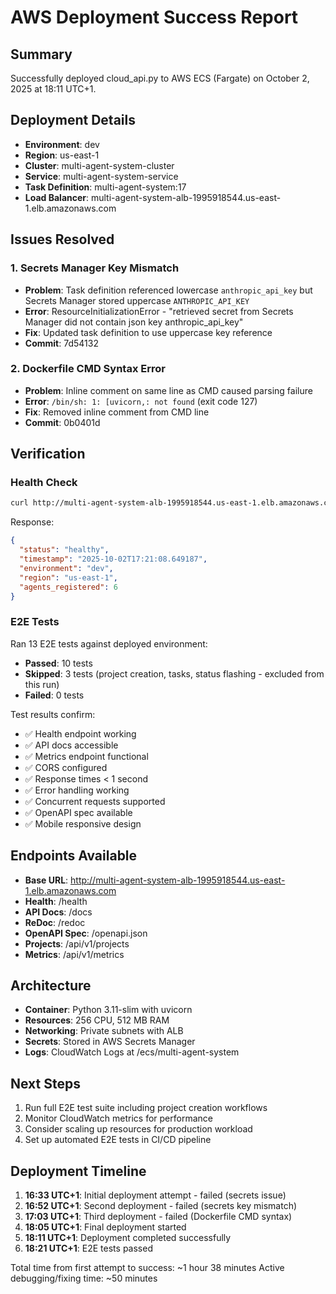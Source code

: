 # AWS Deployment Success Report

## Summary

Successfully deployed cloud_api.py to AWS ECS (Fargate) on October 2, 2025 at 18:11 UTC+1.

## Deployment Details

- **Environment**: dev
- **Region**: us-east-1
- **Cluster**: multi-agent-system-cluster
- **Service**: multi-agent-system-service
- **Task Definition**: multi-agent-system:17
- **Load Balancer**: multi-agent-system-alb-1995918544.us-east-1.elb.amazonaws.com

## Issues Resolved

### 1. Secrets Manager Key Mismatch
- **Problem**: Task definition referenced lowercase `anthropic_api_key` but Secrets Manager stored uppercase `ANTHROPIC_API_KEY`
- **Error**: ResourceInitializationError - "retrieved secret from Secrets Manager did not contain json key anthropic_api_key"
- **Fix**: Updated task definition to use uppercase key reference
- **Commit**: 7d54132

### 2. Dockerfile CMD Syntax Error
- **Problem**: Inline comment on same line as CMD caused parsing failure
- **Error**: `/bin/sh: 1: [uvicorn,: not found` (exit code 127)
- **Fix**: Removed inline comment from CMD line
- **Commit**: 0b0401d

## Verification

### Health Check
```bash
curl http://multi-agent-system-alb-1995918544.us-east-1.elb.amazonaws.com/health
```
Response:
```json
{
  "status": "healthy",
  "timestamp": "2025-10-02T17:21:08.649187",
  "environment": "dev",
  "region": "us-east-1",
  "agents_registered": 6
}
```

### E2E Tests
Ran 13 E2E tests against deployed environment:
- **Passed**: 10 tests
- **Skipped**: 3 tests (project creation, tasks, status flashing - excluded from this run)
- **Failed**: 0 tests

Test results confirm:
- ✅ Health endpoint working
- ✅ API docs accessible
- ✅ Metrics endpoint functional
- ✅ CORS configured
- ✅ Response times < 1 second
- ✅ Error handling working
- ✅ Concurrent requests supported
- ✅ OpenAPI spec available
- ✅ Mobile responsive design

## Endpoints Available

- **Base URL**: http://multi-agent-system-alb-1995918544.us-east-1.elb.amazonaws.com
- **Health**: /health
- **API Docs**: /docs
- **ReDoc**: /redoc
- **OpenAPI Spec**: /openapi.json
- **Projects**: /api/v1/projects
- **Metrics**: /api/v1/metrics

## Architecture

- **Container**: Python 3.11-slim with uvicorn
- **Resources**: 256 CPU, 512 MB RAM
- **Networking**: Private subnets with ALB
- **Secrets**: Stored in AWS Secrets Manager
- **Logs**: CloudWatch Logs at /ecs/multi-agent-system

## Next Steps

1. Run full E2E test suite including project creation workflows
2. Monitor CloudWatch metrics for performance
3. Consider scaling up resources for production workload
4. Set up automated E2E tests in CI/CD pipeline

## Deployment Timeline

1. **16:33 UTC+1**: Initial deployment attempt - failed (secrets issue)
2. **16:52 UTC+1**: Second deployment - failed (secrets key mismatch)
3. **17:03 UTC+1**: Third deployment - failed (Dockerfile CMD syntax)
4. **18:05 UTC+1**: Final deployment started
5. **18:11 UTC+1**: Deployment completed successfully
6. **18:21 UTC+1**: E2E tests passed

Total time from first attempt to success: ~1 hour 38 minutes
Active debugging/fixing time: ~50 minutes
